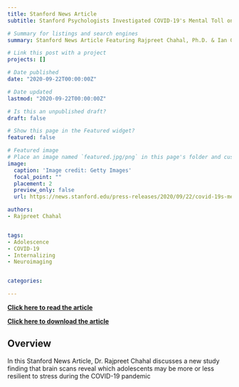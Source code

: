 ```yaml
---
title: Stanford News Article
subtitle: Stanford Psychologists Investigated COVID-19's Mental Toll on Teenagers

# Summary for listings and search engines
summary: Stanford News Article Featuring Rajpreet Chahal, Ph.D. & Ian Gotlib, Ph.D. on 09/22/2020. 

# Link this post with a project
projects: []

# Date published
date: "2020-09-22T00:00:00Z"

# Date updated
lastmod: "2020-09-22T00:00:00Z"

# Is this an unpublished draft?
draft: false

# Show this page in the Featured widget?
featured: false

# Featured image
# Place an image named `featured.jpg/png` in this page's folder and customize its options here.
image:
  caption: 'Image credit: Getty Images'
  focal_point: ""
  placement: 2
  preview_only: false
  url: https://news.stanford.edu/press-releases/2020/09/22/covid-19s-mental-toll-teens/

authors:
- Rajpreet Chahal


tags:
- Adolescence
- COVID-19
- Internalizing
- Neuroimaging


categories:

---
```



[**Click here to read the article**](https://news.stanford.edu/press-releases/2020/09/22/covid-19s-mental-toll-teens/)

[**Click here to download the article**](https://github.com/rchahal123/starter-academic/raw/master/content/post/StanfordNews/COVID-19%E2%80%99s%20mental%20toll%20on%20teens%20_%20Stanford%20News.pdf)


## Overview

In this Stanford News Article, Dr. Rajpreet Chahal discusses a new study finding that brain scans reveal which adolescents may be more or less resilient to stress during the COVID-19 pandemic



